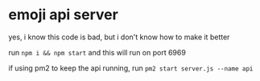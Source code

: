 # emoji api server

yes, i know this code is bad, but i don't know how to make it better

run `npm i && npm start` and this will run on port 6969

if using pm2 to keep the api running, run `pm2 start server.js --name api`
